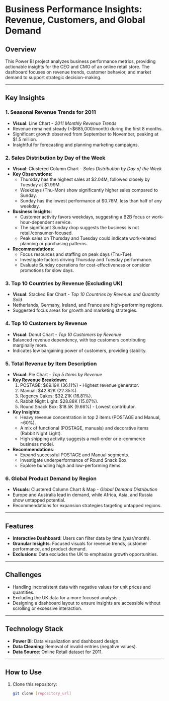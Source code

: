 # **Business Performance Insights: Revenue, Customers, and Global Demand**

## **Overview**
This Power BI project analyzes business performance metrics, providing actionable insights for the CEO and CMO of an online retail store. The dashboard focuses on revenue trends, customer behavior, and market demand to support strategic decision-making.

---

## **Key Insights**

### **1. Seasonal Revenue Trends for 2011**
- **Visual**: Line Chart - *2011 Monthly Revenue Trends*
- Revenue remained steady (~$685,000/month) during the first 8 months.
- Significant growth observed from September to November, peaking at $1.5 million.
- Insightful for forecasting and planning marketing campaigns.

### **2. Sales Distribution by Day of the Week**
- **Visual**: Clustered Column Chart - *Sales Distribution by Day of the Week*
- **Key Observations**:
  - Thursday has the highest sales at $2.04M, followed closely by Tuesday at $1.99M.
  - Weekdays (Thu-Mon) show significantly higher sales compared to Sunday.
  - Sunday has the lowest performance at $0.76M, less than half of any weekday.
- **Business Insights**:
  - Customer activity favors weekdays, suggesting a B2B focus or work-hour-dependent service.
  - The significant Sunday drop suggests the business is not retail/consumer-focused.
  - Peak sales on Thursday and Tuesday could indicate work-related planning or purchasing patterns.
- **Recommendations**:
  - Focus resources and staffing on peak days (Thu-Tue).
  - Investigate factors driving Thursday and Tuesday performance.
  - Evaluate Sunday operations for cost-effectiveness or consider promotions for slow days.

### **3. Top 10 Countries by Revenue (Excluding UK)**
- **Visual**: Stacked Bar Chart - *Top 10 Countries by Revenue and Quantity Sold*
- Netherlands, Germany, Ireland, and France are high-performing regions.
- Suggested focus areas for growth and marketing strategies.

### **4. Top 10 Customers by Revenue**
- **Visual**: Donut Chart - *Top 10 Customers by Revenue*
- Balanced revenue dependency, with top customers contributing marginally more.
- Indicates low bargaining power of customers, providing stability.

### **5. Total Revenue by Item Description**
- **Visual**: Pie Chart - *Top 5 Items by Revenue*
- **Key Revenue Breakdown**:
  1. POSTAGE: $69.19K (36.11%) - Highest revenue generator.
  2. Manual: $42.82K (22.35%).
  3. Regency Cakes: $32.21K (16.81%).
  4. Rabbit Night Light: $28.88K (15.07%).
  5. Round Snack Box: $18.5K (9.66%) - Lowest contributor.
- **Key Insights**:
  - Heavy revenue concentration in top 2 items (POSTAGE and Manual, ~60%).
  - A mix of functional (POSTAGE, manuals) and decorative items (Rabbit Night Light).
  - High shipping activity suggests a mail-order or e-commerce business model.
- **Recommendations**:
  - Expand successful POSTAGE and Manual segments.
  - Investigate underperformance of Round Snack Box.
  - Explore bundling high and low-performing items.

### **6. Global Product Demand by Region**
- **Visuals**: Clustered Column Chart & Map - *Global Demand Distribution*
- Europe and Australia lead in demand, while Africa, Asia, and Russia show untapped potential.
- Recommendations for expansion strategies targeting untapped regions.

---

## **Features**
- **Interactive Dashboard**: Users can filter data by time (year/month).
- **Granular Insights**: Focused visuals for revenue trends, customer performance, and product demand.
- **Exclusions**: Data excludes the UK to emphasize growth opportunities.

---

## **Challenges**
- Handling inconsistent data with negative values for unit prices and quantities.
- Excluding the UK data for a more focused analysis.
- Designing a dashboard layout to ensure insights are accessible without scrolling or excessive interaction.

---

## **Technology Stack**
- **Power BI**: Data visualization and dashboard design.
- **Data Cleaning**: Removal of invalid entries (negative values).
- **Data Source**: Online Retail dataset for 2011.

---

## **How to Use**
1. Clone this repository:  
   ```bash
   git clone [repository_url]




